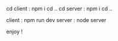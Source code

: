cd client : npm i
cd ..
cd server : npm i
cd ..

client : npm run dev
server : node server

enjoy !
